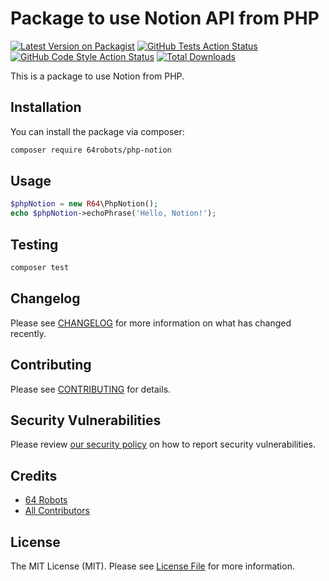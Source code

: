 # Package to use Notion API from PHP

[![Latest Version on Packagist](https://img.shields.io/packagist/v/64robots/php_notion.svg?style=flat-square)](https://packagist.org/packages/64robots/php_notion)
[![GitHub Tests Action Status](https://img.shields.io/github/workflow/status/64robots/php_notion/run-tests?label=tests)](https://github.com/64robots/php_notion/actions?query=workflow%3ATests+branch%3Amaster)
[![GitHub Code Style Action Status](https://img.shields.io/github/workflow/status/64robots/php_notion/Check%20&%20fix%20styling?label=code%20style)](https://github.com/64robots/php_notion/actions?query=workflow%3A"Check+%26+fix+styling"+branch%3Amaster)
[![Total Downloads](https://img.shields.io/packagist/dt/64robots/php_notion.svg?style=flat-square)](https://packagist.org/packages/64robots/php_notion)

This is a package to use Notion from PHP.

## Installation

You can install the package via composer:

```bash
composer require 64robots/php-notion
```

## Usage

```php
$phpNotion = new R64\PhpNotion();
echo $phpNotion->echoPhrase('Hello, Notion!');
```

## Testing

```bash
composer test
```

## Changelog

Please see [CHANGELOG](CHANGELOG.md) for more information on what has changed recently.

## Contributing

Please see [CONTRIBUTING](.github/CONTRIBUTING.md) for details.

## Security Vulnerabilities

Please review [our security policy](../../security/policy) on how to report security vulnerabilities.

## Credits

- [64 Robots](https://github.com/64robots)
- [All Contributors](../../contributors)

## License

The MIT License (MIT). Please see [License File](LICENSE.md) for more information.
